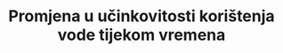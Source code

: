 ---
title: Promjena u učinkovitosti korištenja vode tijekom vremena
permalink: /6-4-1/
sdg_goal: 6
layout: indicator
indicator: 6.4.1
indicator_variable: null
graph: null
graph_type_description: null
graph_status_notes: unk
variable_description: null
variable_notes: null
un_designated_tier: '3'
un_custodial_agency: 'FAO  (Partnering  Agencies:  UNEP,  IUCN,  UNSD,  OECD,  Eurostat)'
target_id: '6.4'
has_metadata: true
goal_meta_link: 'http://unstats.un.org/sdgs/files/metadata-compilation/Metadata-Goal-6.pdf'
goal_meta_link_page: 13
indicator_name: Promjena u učinkovitosti korištenja vode tijekom vremena
target: >-
  Do 2030. godine znatno povećati učinkovitost korištenja vode u svim sektorima i osigurati održivo zahvaćanje i opskrbu slatkom vodom kako bi se riješila nestašica vode i znatno smanjila broj ljudi koji pate od nedostatka vode.
rationale_interpretation: >-
  Obrazloženje tog pokazatelja sastoji se u pružanju informacija o učinkovitosti gospodarske i društvene uporabe vodnih resursa, tj. output temeljen na korištenjeu vode u različitim glavnim sektorima gospodarstva i gubitaka distribucijske mreže. Proizvodnja energije razgraničena je iz industrijskog sektora zbog svoje specifične važnosti za opći razvoj zemlje.  Učinkovitost distribucije vodnih sustava izričito se razmatra samo za javni sektor , ali je ipak implicitna unutar izračuna i za ostale sektore, a može se izračunati ako je potrebno i gdje su dostupni podaci. Ovaj pokazatelj posebno se odnosi na ciljnu komponentu koja značajno povećava učinkovitost korištenja vode u svim sektorima mjerenjem izlaza po jedinici vode iz produktivne uporabe vode, kao i gubitkom u lokjalnojj uporabi vode. Nije cilj dati iscrpan prikaz korištenja vode u nekoj zemlji. Ostali pokazatelji, posebno oni za Ciljeve 1.1, 1.2, 2.1, 2.2, 5.4, 5.a, 6.1, 6.2, 6.3, 6.5 nadopunit će podatke navedene ovim pokazateljem. Konkretno, pokazatelj se mora kombinirati s pokazateljem vodenog stresa 6.4.2 kako bi se osigurao adekvatan nastavak ciljane formulacije.  Zajedno, četiri sektorske učinkovitosti pružaju mjeru ukupne učinkovitosti u zemlji. Indikator pruža poticaje za poboljšanje učinkovitosti korištenja vode kroz sve sektore, ističući one sektore u kojima je zaostaje učinkovitosti korištenja vode.
indicator_definition: "Taj se pokazatelj definira kao output koji je povučen iz određenog sektora tijekom vremena  po volumenu (neto)  (koji pokazuje trend u učinkovitosti korištenja vode). Nakon kodiranja ISIC 4, sektori se definiraju kao poljoprivreda, šumarstvo i ribarstvo ("
method_of_computation: "The  indicator  is  disaggregated  by  sector,  in  order  to  allow  for  different  metrics  in  different  sectors.  Water  efficiency  in  irrigated  agriculture  is  calculated  as  the  agricultural  value  added  per  agricultural  (net)  water  withdrawn,  expressed  in  USD/m3.  In  formula:  Awe  =  GVAa  x  (1-Cr)Va-Ra  Where:  \tAwe  =  Irrigated  agriculture  water  efficiency  [USD/m3]  \tGVAa  =  Gross  value  added  by  agriculture  (excluding  river  and  marine  fisheries  and  forestry)[USD]  \tCr  =  Proportion  of  agricultural  GVA  produced  by  rainfed  agriculture  [-]  \tVa  =  Volume  of  water  withdrawn  by  the  agricultural  sector  (including  irrigation,  livestock  and  aquaculture)  [m3]  \tRa  =  Volume  of  water  returned  to  the  hydrologic  system  (return  flow)  [m3]  The  volume  of  water  withdrawn  by  the  agricultural  sectors  (V)  is  collected  at  country  level  through  national  records  and  reported  in  questionnaires,  in  units  of  km3/year  or  million  m3/year  (see  example  in  AQUASTAT  http://www.fao.org/nr/water/aquastat/sets/aq-5yr-quest_eng.xls).  Agricultural  value  added  in  national  currency  is  obtained  from  national  statistics,  converted  to  USD  and  deflated  to  the  baseline  year  2015.  The  Cr  coefficient  can  be  estimated  as  Cr=  37%,  on  the  basis  of  the  general  FAO  assumption  on  the  ratio  between  rainfed  and  irrigated  yield.  More  detailed  estimations  are  however  possible  and  encouraged  at  country  level.  Water  efficiency  of  industries  is  calculated  as  the  industrial  value  added  per  unit  of  industrial  (net)  water  withdrawn,  and  expressed  in  USD/m3.  In  formula:  Iwe  =  GVAiVi-Ri  Where:  \tIwe  =  Irrigated  water  efficiency  [USD/m3]  \tGVAi  =  Gross  value  added  by  industry  (excluding  energy)[USD]  \tVi  =  Volume  of  water  withdrawn  by  the  industries  (excluding  energy)  [m3]  \tRi  =  Volume  of  water  returned  to  the  hydrologic  system  (return  flow)  [m3]  Industrial  water  withdrawal  (V)  is  collected  at  country  level  through  national  records  and  reported  in  questionnaires,  in  units  of  km3/year  or  million  m3/year  (see  example  in  AQUASTAT  http://www.fao.org/nr/water/aquastat/sets/aq-5yr-quest_eng.xls).  Industrial  value  added  is  obtained  from  national  statistics,  deflated  to  the  baseline  year  2015.  Energy  (power)  water  efficiency  is  calculated  as  the  value  added  of  power  production  per  unit  of  (net)  water  withdrawn  for  energy  production,  and  expressed  in  MWh/m3.  In  formula:  Ewe  =  TEPVe-Re  Where:  \tEwe  =  Energy  water  efficiency  [MWh/m3]  \tTEP  =  Total  energy  production  [MWh]  \tVe  =  Volume  of  water  withdrawn  for  energy  production,  i.e.  for  the  cooling  of  power  plants  (including  evaporation  from  reservoirs  created  behind  dams  for  hydropower)  [m3]  \tRe  =  Volume  of  water  returned  to  the  hydrologic  system  (return  flow)  [m3]  Volume  of  water  withdrawn  for  energy  production  (V)  is  collected  at  country  level  through  national  records  and  reported  in  questionnaires,  in  units  of  km3/year  or  million  m3/year  (see  example  in  AQUASTAT  http://www.fao.org/nr/water/aquastat/sets/aq-5yr-quest_eng.xls).  Value  added  of  electricity  production  is  obtained  from  national  statistics,  deflated  to  the  baseline  year  2015.  Municipal  water  supply  efficiency  is  the  ratio  between  water  effectively  distributed  to  the  municipal  users  and  the  water  withdrawn  for  municipal  use  by  water  supply  utilities  (i.e.  distribution  efficiency,  size  of  network  losses).  In  formula:  Mwe  =  MudVm  Where:  \tMwe  =  Municipal  water  supply  efficiency  [-]  \tMud  =  Water  distributed  to  municipal  users  [m3]  \tVm  =  Volume  of  water  withdrawn  by  municipal  utilities  (i.e.  the  public  distribution  network)  [m3]  Data  on  volumes  of  withdrawn  and  distributed  are  collected  at  country  level  from  the  municipal  supply  utilities  records."
source_title: null
source_notes: null
published: true  
---